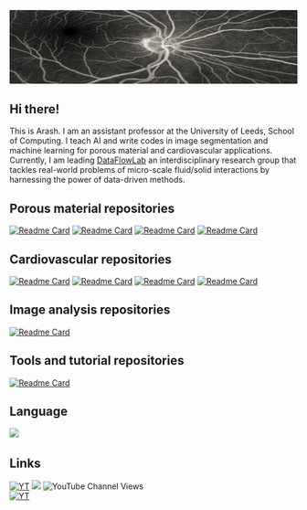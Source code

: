 ![Banner](https://github.com/ArashRabbani/ArashRabbani/blob/main/bk.gif)

## Hi there! 
This is Arash. I am an assistant professor at the University of Leeds, School of Computing. I teach AI and write codes in image segmentation and machine learning for porous material and cardiovascular applications. Currently, I am leading [DataFlowLab](https://www.dataflowlab.org) an interdisciplinary research group that tackles real-world problems of micro-scale fluid/solid interactions by harnessing the power of data-driven methods. 



## Porous material repositories
[![Readme Card](https://github-readme-stats.vercel.app/api/pin/?username=ArashRabbani&repo=DeePore&theme=blue-green)](https://github.com/ArashRabbani/DeePore)
[![Readme Card](https://github-readme-stats.vercel.app/api/pin/?username=ArashRabbani&repo=Porous_Material_101&theme=blue-green)](https://github.com/ArashRabbani/Porous_Material_101)
[![Readme Card](https://github-readme-stats.vercel.app/api/pin/?username=ArashRabbani&repo=ITPM&theme=blue-green)](https://github.com/ArashRabbani/ITPM)
[![Readme Card](https://github-readme-stats.vercel.app/api/pin/?username=ArashRabbani&repo=RandomWalkFracture&theme=blue-green)](https://github.com/ArashRabbani/RandomWalkFracture)


## Cardiovascular repositories
[![Readme Card](https://github-readme-stats.vercel.app/api/pin/?username=ArashRabbani&repo=AutoEncoderHeartCT&theme=blue-green)](https://github.com/ArashRabbani/AutoEncoderHeartCT)
[![Readme Card](https://github-readme-stats.vercel.app/api/pin/?username=ArashRabbani&repo=VentricleTrack&theme=blue-green)](https://github.com/ArashRabbani/VentricleTrack)
[![Readme Card](https://github-readme-stats.vercel.app/api/pin/?username=ArashRabbani&repo=VentricleVolume&theme=blue-green)](https://github.com/ArashRabbani/VentricleVolume)
[![Readme Card](https://github-readme-stats.vercel.app/api/pin/?username=ArashRabbani&repo=PlacentaSR&theme=blue-green)](https://github.com/ArashRabbani/PlacentaSR)

## Image analysis repositories
[![Readme Card](https://github-readme-stats.vercel.app/api/pin/?username=ArashRabbani&repo=Augmented-Pattern&theme=blue-green)](https://github.com/ArashRabbani/Augmented-Pattern)

## Tools and tutorial repositories
[![Readme Card](https://github-readme-stats.vercel.app/api/pin/?username=ArashRabbani&repo=Matlab2Python&theme=blue-green)](https://github.com/ArashRabbani/Matlab2Python)


## Language

<img src="https://github-readme-stats.vercel.app/api/top-langs/?username=ArashRabbani&layout=compact&theme=github_dark"/>
<!---
<img src="https://github-readme-streak-stats.herokuapp.com/?user=ArashRabbani&theme=blueberry_duo"/>
-->

## Links


[![YT](https://img.shields.io/badge/-Youtube-red)](https://www.youtube.com/channel/UCYFX9iGpHemve3LiRmFQSEw)
![](https://img.shields.io/youtube/channel/subscribers/UCYFX9iGpHemve3LiRmFQSEw?style=social)
![YouTube Channel Views](https://img.shields.io/youtube/channel/views/UCYFX9iGpHemve3LiRmFQSEw?style=social)
<br/>
[![YT](https://img.shields.io/badge/-LinkedIn-blue)](https://www.linkedin.com/in/arash-rabbani/)
